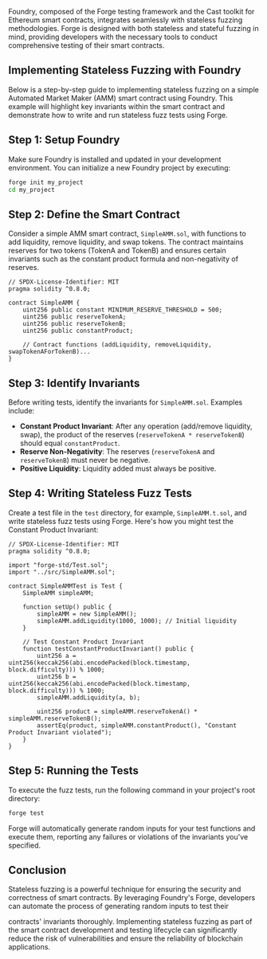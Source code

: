 
Foundry, composed of the Forge testing framework and the Cast toolkit for Ethereum smart contracts, integrates seamlessly with stateless fuzzing methodologies. Forge is designed with both stateless and stateful fuzzing in mind, providing developers with the necessary tools to conduct comprehensive testing of their smart contracts.

## Implementing Stateless Fuzzing with Foundry

Below is a step-by-step guide to implementing stateless fuzzing on a simple Automated Market Maker (AMM) smart contract using Foundry. This example will highlight key invariants within the smart contract and demonstrate how to write and run stateless fuzz tests using Forge.

## Step 1: Setup Foundry

Make sure Foundry is installed and updated in your development environment. You can initialize a new Foundry project by executing:

```bash
forge init my_project
cd my_project
```

## Step 2: Define the Smart Contract

Consider a simple AMM smart contract, `SimpleAMM.sol`, with functions to add liquidity, remove liquidity, and swap tokens. The contract maintains reserves for two tokens (TokenA and TokenB) and ensures certain invariants such as the constant product formula and non-negativity of reserves.

```solidity
// SPDX-License-Identifier: MIT
pragma solidity ^0.8.0;

contract SimpleAMM {
    uint256 public constant MINIMUM_RESERVE_THRESHOLD = 500;
    uint256 public reserveTokenA;
    uint256 public reserveTokenB;
    uint256 public constantProduct;

    // Contract functions (addLiquidity, removeLiquidity, swapTokenAForTokenB)...
}
```

## Step 3: Identify Invariants

Before writing tests, identify the invariants for `SimpleAMM.sol`. Examples include:

- **Constant Product Invariant**: After any operation (add/remove liquidity, swap), the product of the reserves (`reserveTokenA * reserveTokenB`) should equal `constantProduct`.
- **Reserve Non-Negativity**: The reserves (`reserveTokenA` and `reserveTokenB`) must never be negative.
- **Positive Liquidity**: Liquidity added must always be positive.

## Step 4: Writing Stateless Fuzz Tests

Create a test file in the `test` directory, for example, `SimpleAMM.t.sol`, and write stateless fuzz tests using Forge. Here's how you might test the Constant Product Invariant:

```solidity
// SPDX-License-Identifier: MIT
pragma solidity ^0.8.0;

import "forge-std/Test.sol";
import "../src/SimpleAMM.sol";

contract SimpleAMMTest is Test {
    SimpleAMM simpleAMM;

    function setUp() public {
        simpleAMM = new SimpleAMM();
        simpleAMM.addLiquidity(1000, 1000); // Initial liquidity
    }

    // Test Constant Product Invariant
    function testConstantProductInvariant() public {
        uint256 a = uint256(keccak256(abi.encodePacked(block.timestamp, block.difficulty))) % 1000;
        uint256 b = uint256(keccak256(abi.encodePacked(block.timestamp, block.difficulty))) % 1000;
        simpleAMM.addLiquidity(a, b);
        
        uint256 product = simpleAMM.reserveTokenA() * simpleAMM.reserveTokenB();
        assertEq(product, simpleAMM.constantProduct(), "Constant Product Invariant violated");
    }
}
```

## Step 5: Running the Tests

To execute the fuzz tests, run the following command in your project's root directory:

```bash
forge test
```

Forge will automatically generate random inputs for your test functions and execute them, reporting any failures or violations of the invariants you've specified.

## Conclusion

Stateless fuzzing is a powerful technique for ensuring the security and correctness of smart contracts. By leveraging Foundry's Forge, developers can automate the process of generating random inputs to test their

 contracts' invariants thoroughly. Implementing stateless fuzzing as part of the smart contract development and testing lifecycle can significantly reduce the risk of vulnerabilities and ensure the reliability of blockchain applications.